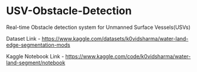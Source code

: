 # USV-Obstacle-Detection
Real-time Obstacle detection system for Unmanned Surface Vessels(USVs)

Dataset Link - https://www.kaggle.com/datasets/k0vidsharma/water-land-edge-segmentation-mods

Kaggle Notebook Link - https://www.kaggle.com/code/k0vidsharma/water-land-segment/notebook
